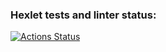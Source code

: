 ### Hexlet tests and linter status:
[![Actions Status](https://github.com/vladwarrior/php-project-lvl2/workflows/hexlet-check/badge.svg)](https://github.com/vladwarrior/php-project-lvl2/actions)